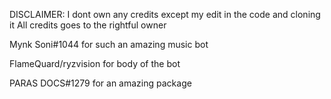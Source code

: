 DISCLAIMER: I dont own any credits except my edit in the code and cloning it All credits goes to the rightful owner

Mynk Soni#1044 for such an amazing music bot

FlameQuard/ryzvision for body of the bot

PARAS DOCS#1279 for an amazing package